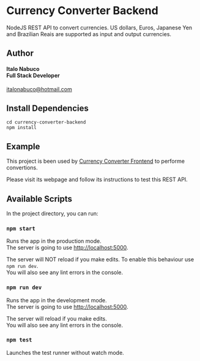 # Currency Converter Backend

NodeJS REST API to convert currencies. US dollars, Euros, Japanese Yen and Brazilian Reais are supported as input and output currencies.

## Author

#### Italo Nabuco<br>Full Stack Developer<br>
italonabuco@hotmail.com<br>

## Install Dependencies
```shell\
cd currency-converter-backend
npm install
```

## Example

This project is been used by [Currency Converter Frontend](https://github.com/italonabuco/currency-converter-frontend) to performe convertions.

Please visit its webpage and follow its instructions to test this REST API.

## Available Scripts

In the project directory, you can run:

### `npm start`

Runs the app in the production mode.\
The server is going to use [http://localhost:5000](http://localhost:5000).

The server will NOT reload if you make edits. To enable this behaviour use `npm run dev`.\
You will also see any lint errors in the console.

### `npm run dev`

Runs the app in the development mode.\
The server is going to use [http://localhost:5000](http://localhost:5000).

The server will reload if you make edits.\
You will also see any lint errors in the console.

### `npm test`

Launches the test runner without watch mode.
